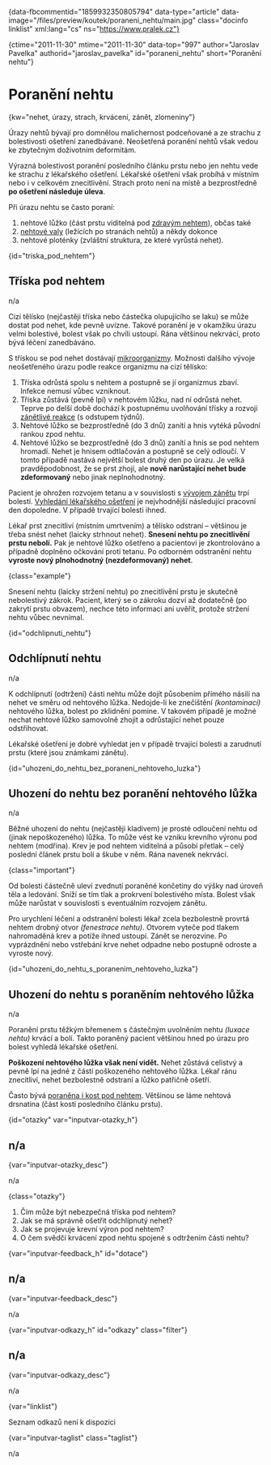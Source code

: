 
{data-fbcommentid="1859932350805794" data-type="article" data-image="/files/preview/koutek/poraneni_nehtu/main.jpg" class="docinfo linklist" xml:lang="cs" ns="https://www.pralek.cz"}

{ctime="2011-11-30" mtime="2011-11-30" data-top="997" author="Jaroslav Pavelka" authorid="jaroslav\_pavelka" id="poraneni\_nehtu" short="Poranění nehtu"}

# Poranění nehtu

<!-- generated attribute kw by user_updatekw.sh on 2020-08-04, do not edit -->

{kw="nehet, úrazy, strach, krvácení, zánět, zlomeniny"}

Úrazy nehtů bývají pro domnělou malichernost podceňované a ze strachu z bolestivosti ošetření zanedbávané. Neošetřená poranění nehtů však vedou ke zbytečným doživotním deformitám.

Výrazná bolestivost poranění posledního článku prstu nebo jen nehtu vede ke strachu z lékařského ošetření. Lékařské ošetření však probíhá v místním nebo i v celkovém znecitlivění. Strach proto není na místě a bezprostředně **po ošetření následuje úleva**.

Při úrazu nehtu se často poraní:

  1. nehtové lůžko (část prstu viditelná pod [zdravým nehtem][1]), občas také
  2. [nehtové valy][2] (ležících po stranách nehtů) a někdy dokonce
  3. nehtové ploténky (zvláštní struktura, ze které vyrůstá nehet).

{id="triska\_pod\_nehtem"}

## Tříska pod nehtem

n/a

Cizí tělísko (nejčastěji tříska nebo částečka olupujícího se laku) se může dostat pod nehet, kde pevně uvízne. Takové poranění je v okamžiku úrazu velmi bolestivé, bolest však po chvíli ustoupí. Rána většinou nekrvácí, proto bývá léčení zanedbáváno.

S třískou se pod nehet dostávají [mikroorganizmy][3]. Možnosti dalšího vývoje neošetřeného úrazu podle reakce organizmu na cizí tělísko:

  1. Tříska odrůstá spolu s nehtem a postupně se jí organizmus zbaví. Infekce nemusí vůbec vzniknout.
  2. Tříska zůstává (pevně lpí) v nehtovém lůžku, nad ní odrůstá nehet. Teprve po delší době dochází k postupnému uvolňování třísky a rozvoji [zánětlivé reakce][4] (s odstupem týdnů).
  3. Nehtové lůžko se bezprostředně (do 3 dnů) zanítí a hnis vytéká původní rankou zpod nehtu.
  4. Nehtové lůžko se bezprostředně (do 3 dnů) zanítí a hnis se pod nehtem hromadí. Nehet je hnisem odtlačován a postupně se celý odloučí. V tomto případě nastává největší bolest druhý den po úrazu. Je velká pravděpodobnost, že se prst zhojí, ale **nově narůstající nehet bude zdeformovaný** nebo jinak neplnohodnotný.

Pacient je ohrožen rozvojem tetanu a v souvislosti s [vývojem zánětu][5] trpí bolestí. [Vyhledání lékařského ošetření][6] je nejvhodnější následující pracovní den dopoledne. V případě trvající bolesti ihned.

Lékař prst znecitliví (místním umrtvením) a tělísko odstraní – většinou je třeba snést nehet (laicky strhnout nehet). **Snesení nehtu po znecitlivění prstu nebolí.** Pak je nehtové lůžko ošetřeno a pacientovi je zkontrolováno a případně doplněno očkování proti tetanu. Po odborném odstranění nehtu **vyroste nový plnohodnotný (nezdeformovaný) nehet**.

{class="example"}

Snesení nehtu (laicky stržení nehtu) po znecitlivění prstu je skutečně nebolestivý zákrok. Pacient, který se o zákroku dozví až dodatečně (po zakrytí prstu obvazem), nechce této informaci ani uvěřit, protože stržení nehtu vůbec nevnímal.

{id="odchlipnuti_nehtu"}

## Odchlípnutí nehtu

n/a

K odchlípnutí (odtržení) části nehtu může dojít působením přímého násilí na nehet ve směru od nehtového lůžka. Nedojde-li ke znečištění _(kontaminaci)_ nehtového lůžka, bolest po zklidnění pomine. V takovém případě je možné nechat nehtové lůžko samovolně zhojit a odrůstající nehet pouze odstřihovat.

Lékařské ošetření je dobré vyhledat jen v případě trvající bolesti a zarudnutí prstu (které jsou známkami zánětu).

{id="uhozeni\_do\_nehtu\_bez\_poraneni\_nehtoveho\_luzka"}

## Uhození do nehtu bez poranění nehtového lůžka

n/a

Běžné uhození do nehtu (nejčastěji kladivem) je prosté odloučení nehtu od (jinak nepoškozeného) lůžka. To může vést ke vzniku krevního výronu pod nehtem (modřina). Krev je pod nehtem viditelná a působí přetlak – celý poslední článek prstu bolí a škube v něm. Rána navenek nekrvácí.

{class="important"}

Od bolesti částečně uleví zvednutí poraněné končetiny do výšky nad úroveň těla a ledování. Sníží se tím tlak a prokrvení bolestivého místa. Bolest však může narůstat v souvislosti s eventuálním rozvojem zánětu.

Pro urychlení léčení a odstranění bolesti lékař zcela bezbolestně provrtá nehtem drobný otvor _(fenestrace nehtu)_. Otvorem vyteče pod tlakem nahromaděná krev a potíže ihned ustoupí. Zánět se nerozvine. Po vyprázdnění nebo vstřebání krve nehet odpadne nebo postupně odroste a vyroste nový.

{id="uhozeni\_do\_nehtu\_s\_poranenim\_nehtoveho\_luzka"}

## Uhození do nehtu s poraněním nehtového lůžka

n/a

Poranění prstu těžkým břemenem s částečným uvolněním nehtu _(luxace nehtu)_ krvácí a bolí. Takto poraněný pacient většinou hned po úrazu pro bolest vyhledá lékařské ošetření.

**Poškození nehtového lůžka však není vidět.** Nehet zůstává celistvý a pevně lpí na jedné z částí poškozeného nehtového lůžka. Lékař ránu znecitliví, nehet bezbolestně odstraní a lůžko patřičně ošetří.

Často bývá [poraněna i kost pod nehtem][7]. Většinou se láme nehtová drsnatina (část kosti posledního článku prstu).

{id="otazky" var="inputvar-otazky_h"}

## n/a

{var="inputvar-otazky_desc"}

n/a

{class="otazky"}

  1. Čím může být nebezpečná tříska pod nehtem?
  2. Jak se má správně ošetřit odchlípnutý nehet?
  3. Jak se projevuje krevní výron pod nehtem?
  4. O čem svědčí krvácení zpod nehtu spojené s odtržením části nehtu?

{var="inputvar-feedback_h" id="dotace"}

## n/a

{var="inputvar-feedback_desc"}

n/a

{var="inputvar-odkazy_h" id="odkazy" class="filter"}

## n/a

{var="inputvar-odkazy_desc"}

n/a

{var="linklist"}

Seznam odkazů není k dispozici

{var="inputvar-taglist" class="taglist"}

n/a

 [1]: plisne_kuze
 [2]: zarustajici_nehty
 [3]: bakterie
 [4]: zanet
 [5]: bolest_v_krku_angina
 [6]: nalehavost_lekarskeho_vysetreni
 [7]: zlomeniny_kosti

